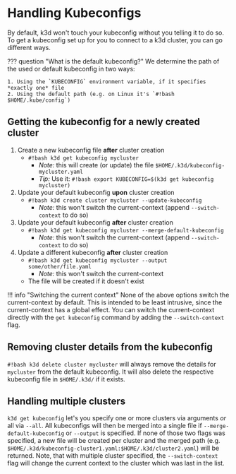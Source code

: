 # Handling Kubeconfigs

By default, k3d won't touch your kubeconfig without you telling it to do so.
To get a kubeconfig set up for you to connect to a k3d cluster, you can go different ways.

??? question "What is the default kubeconfig?"
    We determine the path of the used or default kubeconfig in two ways:

    1. Using the `KUBECONFIG` environment variable, if it specifies *exactly one* file
    2. Using the default path (e.g. on Linux it's `#!bash $HOME/.kube/config`)

## Getting the kubeconfig for a newly created cluster

1. Create a new kubeconfig file **after** cluster creation
    - `#!bash k3d get kubeconfig mycluster`
      - *Note:* this will create (or update) the file `$HOME/.k3d/kubeconfig-mycluster.yaml`
      - *Tip:* Use it: `#!bash export KUBECONFIG=$(k3d get kubeconfig mycluster)`
2. Update your default kubeconfig **upon** cluster creation
    - `#!bash k3d create cluster mycluster --update-kubeconfig`
        - *Note:* this won't switch the current-context (append `--switch-context` to do so)
3. Update your default kubeconfig **after** cluster creation
    - `#!bash k3d get kubeconfig mycluster --merge-default-kubeconfig`
        - *Note:* this won't switch the current-context (append `--switch-context` to do so)
4. Update a different kubeconfig **after** cluster creation
    - `#!bash k3d get kubeconfig mycluster --output some/other/file.yaml`
        - *Note:* this won't switch the current-context
    - The file will be created if it doesn't exist

!!! info "Switching the current context"
    None of the above options switch the current-context by default.
    This is intended to be least intrusive, since the current-context has a global effect.
    You can switch the current-context directly with the `get kubeconfig` command by adding the `--switch-context` flag.

## Removing cluster details from the kubeconfig

`#!bash k3d delete cluster mycluster` will always remove the details for `mycluster` from the default kubeconfig.
It will also delete the respective kubeconfig file in `$HOME/.k3d/` if it exists.

## Handling multiple clusters

`k3d get kubeconfig` let's you specify one or more clusters via arguments _or_ all via `--all`.
All kubeconfigs will then be merged into a single file if `--merge-default-kubeconfig` or `--output` is specified.
If none of those two flags was specified, a new file will be created per cluster and the merged path (e.g. `$HOME/.k3d/kubeconfig-cluster1.yaml:$HOME/.k3d/cluster2.yaml`) will be returned.
Note, that with multiple cluster specified, the `--switch-context` flag will change the current context to the cluster which was last in the list.
